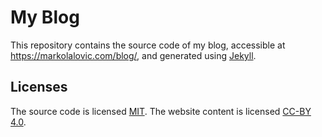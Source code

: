 # My Blog
This repository contains the source code of my blog, accessible at <a href="https://markolalovic.com/blog/" target="_blank">https://markolalovic.com/blog/</a>, and generated using <a href="https://jekyllrb.com/" target="_blank">Jekyll</a>.

## Licenses
The source code is licensed <a href="https://opensource.org/licenses/MIT" target="_blank">MIT</a>. The website content is licensed <a href="https://creativecommons.org/licenses/by/4.0/" target="_blank">CC-BY 4.0</a>.
